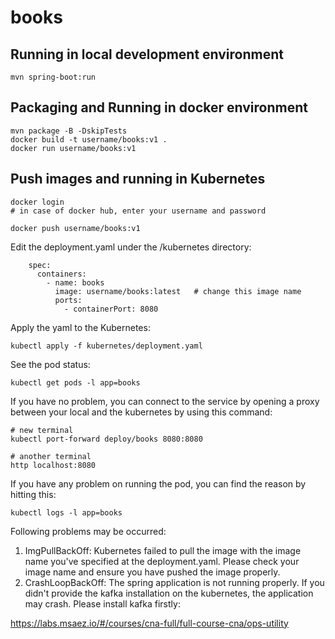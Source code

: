 # books

## Running in local development environment

```
mvn spring-boot:run
```

## Packaging and Running in docker environment

```
mvn package -B -DskipTests
docker build -t username/books:v1 .
docker run username/books:v1
```

## Push images and running in Kubernetes

```
docker login 
# in case of docker hub, enter your username and password

docker push username/books:v1
```

Edit the deployment.yaml under the /kubernetes directory:
```
    spec:
      containers:
        - name: books
          image: username/books:latest   # change this image name
          ports:
            - containerPort: 8080

```

Apply the yaml to the Kubernetes:
```
kubectl apply -f kubernetes/deployment.yaml
```

See the pod status:
```
kubectl get pods -l app=books
```

If you have no problem, you can connect to the service by opening a proxy between your local and the kubernetes by using this command:
```
# new terminal
kubectl port-forward deploy/books 8080:8080

# another terminal
http localhost:8080
```

If you have any problem on running the pod, you can find the reason by hitting this:
```
kubectl logs -l app=books
```

Following problems may be occurred:

1. ImgPullBackOff:  Kubernetes failed to pull the image with the image name you've specified at the deployment.yaml. Please check your image name and ensure you have pushed the image properly.
1. CrashLoopBackOff: The spring application is not running properly. If you didn't provide the kafka installation on the kubernetes, the application may crash. Please install kafka firstly:

https://labs.msaez.io/#/courses/cna-full/full-course-cna/ops-utility

